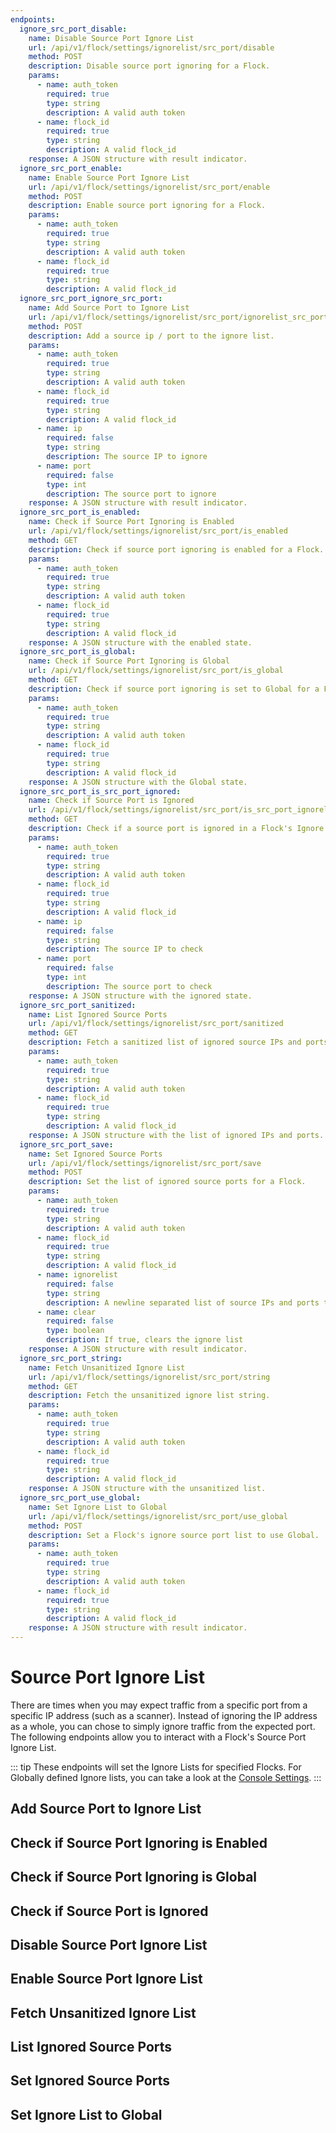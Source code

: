 ```yaml
---
endpoints:
  ignore_src_port_disable:
    name: Disable Source Port Ignore List
    url: /api/v1/flock/settings/ignorelist/src_port/disable
    method: POST
    description: Disable source port ignoring for a Flock.
    params:
      - name: auth_token
        required: true
        type: string
        description: A valid auth token
      - name: flock_id
        required: true
        type: string
        description: A valid flock_id
    response: A JSON structure with result indicator.
  ignore_src_port_enable:
    name: Enable Source Port Ignore List
    url: /api/v1/flock/settings/ignorelist/src_port/enable
    method: POST
    description: Enable source port ignoring for a Flock.
    params:
      - name: auth_token
        required: true
        type: string
        description: A valid auth token
      - name: flock_id
        required: true
        type: string
        description: A valid flock_id
  ignore_src_port_ignore_src_port:
    name: Add Source Port to Ignore List
    url: /api/v1/flock/settings/ignorelist/src_port/ignorelist_src_port
    method: POST
    description: Add a source ip / port to the ignore list.
    params:
      - name: auth_token
        required: true
        type: string
        description: A valid auth token
      - name: flock_id
        required: true
        type: string
        description: A valid flock_id
      - name: ip
        required: false
        type: string
        description: The source IP to ignore
      - name: port
        required: false
        type: int
        description: The source port to ignore
    response: A JSON structure with result indicator.
  ignore_src_port_is_enabled:
    name: Check if Source Port Ignoring is Enabled
    url: /api/v1/flock/settings/ignorelist/src_port/is_enabled
    method: GET
    description: Check if source port ignoring is enabled for a Flock.
    params:
      - name: auth_token
        required: true
        type: string
        description: A valid auth token
      - name: flock_id
        required: true
        type: string
        description: A valid flock_id
    response: A JSON structure with the enabled state.
  ignore_src_port_is_global:
    name: Check if Source Port Ignoring is Global
    url: /api/v1/flock/settings/ignorelist/src_port/is_global
    method: GET
    description: Check if source port ignoring is set to Global for a Flock.
    params:
      - name: auth_token
        required: true
        type: string
        description: A valid auth token
      - name: flock_id
        required: true
        type: string
        description: A valid flock_id
    response: A JSON structure with the Global state.
  ignore_src_port_is_src_port_ignored:
    name: Check if Source Port is Ignored
    url: /api/v1/flock/settings/ignorelist/src_port/is_src_port_ignorelisted
    method: GET
    description: Check if a source port is ignored in a Flock's Ignore List.
    params:
      - name: auth_token
        required: true
        type: string
        description: A valid auth token
      - name: flock_id
        required: true
        type: string
        description: A valid flock_id
      - name: ip
        required: false
        type: string
        description: The source IP to check
      - name: port
        required: false
        type: int
        description: The source port to check
    response: A JSON structure with the ignored state.
  ignore_src_port_sanitized:
    name: List Ignored Source Ports
    url: /api/v1/flock/settings/ignorelist/src_port/sanitized
    method: GET
    description: Fetch a sanitized list of ignored source IPs and ports for a Flock.
    params:
      - name: auth_token
        required: true
        type: string
        description: A valid auth token
      - name: flock_id
        required: true
        type: string
        description: A valid flock_id
    response: A JSON structure with the list of ignored IPs and ports.
  ignore_src_port_save:
    name: Set Ignored Source Ports
    url: /api/v1/flock/settings/ignorelist/src_port/save
    method: POST
    description: Set the list of ignored source ports for a Flock.
    params:
      - name: auth_token
        required: true
        type: string
        description: A valid auth token
      - name: flock_id
        required: true
        type: string
        description: A valid flock_id
      - name: ignorelist
        required: false
        type: string
        description: A newline separated list of source IPs and ports to ignore
      - name: clear
        required: false
        type: boolean
        description: If true, clears the ignore list
    response: A JSON structure with result indicator.
  ignore_src_port_string:
    name: Fetch Unsanitized Ignore List
    url: /api/v1/flock/settings/ignorelist/src_port/string
    method: GET
    description: Fetch the unsanitized ignore list string. 
    params:
      - name: auth_token
        required: true
        type: string
        description: A valid auth token
      - name: flock_id
        required: true
        type: string
        description: A valid flock_id
    response: A JSON structure with the unsanitized list.
  ignore_src_port_use_global:
    name: Set Ignore List to Global
    url: /api/v1/flock/settings/ignorelist/src_port/use_global
    method: POST
    description: Set a Flock's ignore source port list to use Global.
    params:
      - name: auth_token
        required: true
        type: string
        description: A valid auth token
      - name: flock_id
        required: true
        type: string
        description: A valid flock_id
    response: A JSON structure with result indicator.
---
```


# Source Port Ignore List

There are times when you may expect traffic from a specific port from a specific IP address (such as a scanner). Instead of ignoring the IP address as a whole, you can chose to simply ignore traffic from the expected port. The following endpoints allow you to interact with a Flock's Source Port Ignore List.

::: tip
These endpoints will set the Ignore Lists for specified Flocks. For Globally defined Ignore lists, you can take a look at the [Console Settings](/console-settings/ignore-lists.html#source-port-ignore-lists).
:::

<APIEndpoints :endpoints="$page.frontmatter.endpoints" :path="$page.regularPath"/>


## Add Source Port to Ignore List

<APIDetails :endpoint="$page.frontmatter.endpoints.ignore_src_port_ignore_src_port"/>

## Check if Source Port Ignoring is Enabled

<APIDetails :endpoint="$page.frontmatter.endpoints.ignore_src_port_is_enabled"/>

## Check if Source Port Ignoring is Global

<APIDetails :endpoint="$page.frontmatter.endpoints.ignore_src_port_is_global"/>

## Check if Source Port is Ignored

<APIDetails :endpoint="$page.frontmatter.endpoints.ignore_src_port_ignore_src_port"/>

## Disable Source Port Ignore List

<APIDetails :endpoint="$page.frontmatter.endpoints.ignore_src_port_disable"/>

## Enable Source Port Ignore List

<APIDetails :endpoint="$page.frontmatter.endpoints.ignore_src_port_enable"/>

## Fetch Unsanitized Ignore List

<APIDetails :endpoint="$page.frontmatter.endpoints.ignore_src_port_string"/>

## List Ignored Source Ports

<APIDetails :endpoint="$page.frontmatter.endpoints.ignore_src_port_sanitized"/>

## Set Ignored Source Ports

<APIDetails :endpoint="$page.frontmatter.endpoints.ignore_src_port_save"/>

## Set Ignore List to Global

<APIDetails :endpoint="$page.frontmatter.endpoints.ignore_src_port_use_global"/>
